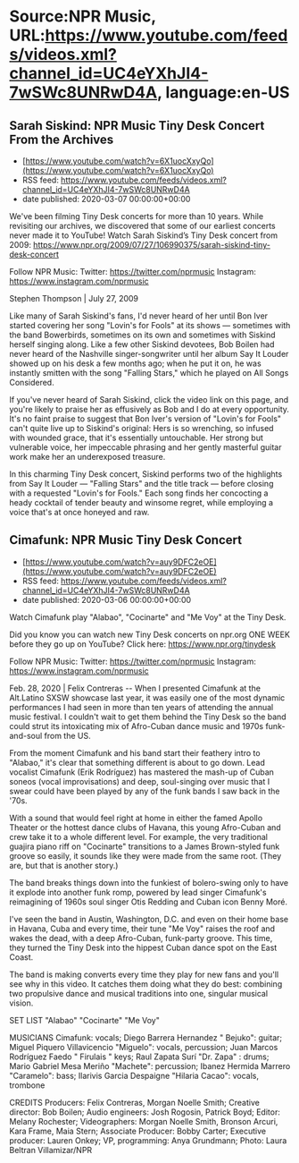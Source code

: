 # Source:NPR Music, URL:https://www.youtube.com/feeds/videos.xml?channel_id=UC4eYXhJI4-7wSWc8UNRwD4A, language:en-US

## Sarah Siskind: NPR Music Tiny Desk Concert From the Archives
 - [https://www.youtube.com/watch?v=6X1uocXxyQo](https://www.youtube.com/watch?v=6X1uocXxyQo)
 - RSS feed: https://www.youtube.com/feeds/videos.xml?channel_id=UC4eYXhJI4-7wSWc8UNRwD4A
 - date published: 2020-03-07 00:00:00+00:00

We've been filming Tiny Desk concerts for more than 10 years. While revisiting our archives, we discovered that some of our earliest concerts never made it to YouTube!
Watch Sarah Siskind’s Tiny Desk concert from 2009: https://www.npr.org/2009/07/27/106990375/sarah-siskind-tiny-desk-concert

Follow NPR Music:
Twitter: https://twitter.com/nprmusic
Instagram: https://www.instagram.com/nprmusic

Stephen Thompson | July 27, 2009 

Like many of Sarah Siskind's fans, I'd never heard of her until Bon Iver started covering her song "Lovin's for Fools" at its shows — sometimes with the band Bowerbirds, sometimes on its own and sometimes with Siskind herself singing along. Like a few other Siskind devotees, Bob Boilen had never heard of the Nashville singer-songwriter until her album Say It Louder showed up on his desk a few months ago; when he put it on, he was instantly smitten with the song "Falling Stars," which he played on All Songs Considered.

If you've never heard of Sarah Siskind, click the video link on this page, and you're likely to praise her as effusively as Bob and I do at every opportunity. It's no faint praise to suggest that Bon Iver's version of "Lovin's for Fools" can't quite live up to Siskind's original: Hers is so wrenching, so infused with wounded grace, that it's essentially untouchable. Her strong but vulnerable voice, her impeccable phrasing and her gently masterful guitar work make her an underexposed treasure.

In this charming Tiny Desk concert, Siskind performs two of the highlights from Say It Louder — "Falling Stars" and the title track — before closing with a requested "Lovin's for Fools." Each song finds her concocting a heady cocktail of tender beauty and winsome regret, while employing a voice that's at once honeyed and raw.

## Cimafunk: NPR Music Tiny Desk Concert
 - [https://www.youtube.com/watch?v=auy9DFC2eOE](https://www.youtube.com/watch?v=auy9DFC2eOE)
 - RSS feed: https://www.youtube.com/feeds/videos.xml?channel_id=UC4eYXhJI4-7wSWc8UNRwD4A
 - date published: 2020-03-06 00:00:00+00:00

Watch Cimafunk play "Alabao", "Cocinarte" and "Me Voy" at the Tiny Desk.

Did you know you can watch new Tiny Desk concerts on npr.org ONE WEEK before they go up on YouTube? Click here: https://www.npr.org/tinydesk

Follow NPR Music:
Twitter: https://twitter.com/nprmusic
Instagram: https://www.instagram.com/nprmusic

Feb. 28, 2020 | Felix Contreras -- When I presented Cimafunk at the Alt.Latino SXSW showcase last year, it was easily one of the most dynamic performances I had seen in more than ten years of attending the annual music festival. I couldn't wait to get them behind the Tiny Desk so the band could strut its intoxicating mix of Afro-Cuban dance music and 1970s funk-and-soul from the US.

From the moment Cimafunk and his band start their feathery intro to "Alabao," it's clear that something different is about to go down. Lead vocalist Cimafunk (Erik Rodríguez) has mastered the mash-up of Cuban soneos (vocal improvisations) and deep, soul-singing over music that I swear could have been played by any of the funk bands I saw back in the '70s.

With a sound that would feel right at home in either the famed Apollo Theater or the hottest dance clubs of Havana, this young Afro-Cuban and crew take it to a whole different level. For example, the very traditional guajira piano riff on "Cocinarte" transitions to a James Brown-styled funk groove so easily, it sounds like they were made from the same root. (They are, but that is another story.)

The band breaks things down into the funkiest of bolero-swing only to have it explode into another funk romp, powered by lead singer Cimafunk's reimagining of 1960s soul singer Otis Redding and Cuban icon Benny Moré.

I've seen the band in Austin, Washington, D.C. and even on their home base in Havana, Cuba and every time, their tune "Me Voy" raises the roof and wakes the dead, with a deep Afro-Cuban, funk-party groove. This time, they turned the Tiny Desk into the hippest Cuban dance spot on the East Coast.

The band is making converts every time they play for new fans and you'll see why in this video. It catches them doing what they do best: combining two propulsive dance and musical traditions into one, singular musical vision.

SET LIST
"Alabao"
"Cocinarte"
"Me Voy"

MUSICIANS
Cimafunk: vocals; Diego Barrera Hernandez " Bejuko": guitar; Miguel Piquero Villavicencio "Miguelo": vocals, percussion; Juan Marcos Rodríguez Faedo " Firulais " keys; Raul Zapata Surí "Dr. Zapa" : drums; Mario Gabriel Mesa Meriño "Machete": percussion; Ibanez Hermida Marrero "Caramelo": bass; Ilarivis Garcia Despaigne "Hilaria Cacao": vocals, trombone

CREDITS
Producers: Felix Contreras, Morgan Noelle Smith; Creative director: Bob Boilen; Audio engineers: Josh Rogosin, Patrick Boyd; Editor: Melany Rochester; Videographers: Morgan Noelle Smith, Bronson Arcuri, Kara Frame, Maia Stern; Associate Producer: Bobby Carter; Executive producer: Lauren Onkey; VP, programming: Anya Grundmann; Photo: Laura Beltran Villamizar/NPR

